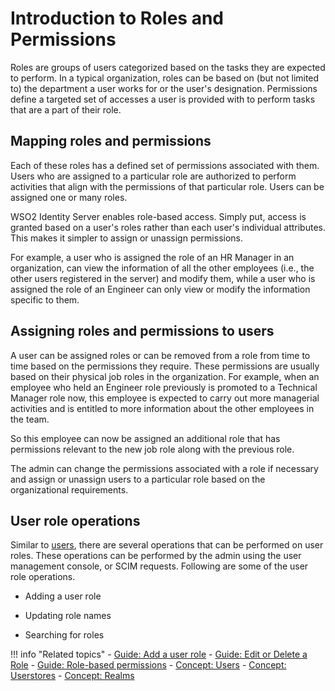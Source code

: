 # Introduction to Roles and Permissions

Roles are groups of users categorized based on the tasks they are expected to perform. In a typical organization, roles can be based on (but not limited to) the department a user works for or the user's designation. Permissions define a targeted set of accesses a user is provided with to perform tasks that are a part of their role. 

## Mapping roles and permissions

Each of these roles has a defined set of permissions associated with them. Users who are assigned to a particular role are authorized to perform activities that align with the permissions of that particular role. Users can be assigned one or many roles. 

WSO2 Identity Server enables role-based access. Simply put, access is granted based on a user's roles rather than each user's individual attributes. This makes it simpler to assign or unassign permissions.

For example, a user who is assigned the role of an HR Manager in an organization, can view the information of all the other employees (i.e., the other users registered in the server) and modify them, while a user who is assigned the role of an Engineer can only view or modify the information specific to them. 

## Assigning roles and permissions to users

A user can be assigned roles or can be removed from a role from time to time based on the permissions they require. These permissions are usually based on their physical job roles in the organization. For example, when an employee who held an Engineer role previously is promoted to a Technical Manager role now, this employee is expected to carry out more managerial activities and is entitled to more information about the other employees in the team. 

So this employee can now be assigned an additional role that has permissions relevant to the new job role along with the previous role. 

The admin can change the permissions associated with a role if necessary and assign or unassign users to a particular role based on the organizational requirements. 


## User role operations
Similar to [users]({{base_path}}/references/concepts/user-management/users), there are several operations that can be performed on user roles. These operations can be performed by the admin using the user management console, or SCIM requests. Following are some of the user role operations. 

- Adding a user role

- Updating role names

- Searching for roles 



!!! info "Related topics" 
    - [Guide: Add a user role]({{base_path}}/guides/identity-lifecycles/add-user-roles)
    - [Guide: Edit or Delete a Role]({{base_path}}/guides/identity-lifecycles/edit-delete-roles)
    - [Guide: Role-based permissions]({{base_path}}/guides/identity-lifecycles/role-based-permissions)
    - [Concept: Users]({{base_path}}/references/concepts/user-management/users)
    - [Concept: Userstores]({{base_path}}/references/concepts/user-management/userstores)
    - [Concept: Realms]({{base_path}}/references/concepts/user-management/realm)


